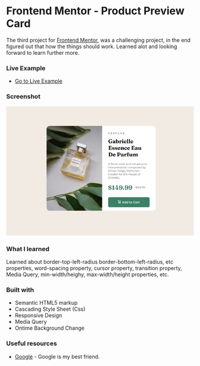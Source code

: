 # Frontend Mentor - Product Preview Card

The third project for [Frontend Mentor](https://www.frontendmentor.io/), was a challenging project, in the end figured out that how the things should work. Learned alot and looking forward to learn further more.

### Live Example

- [Go to Live Example](https://product-prv-crd-frontendmentor-zuhaz.netlify.app/)

### Screenshot

![](./images/screenshot.png)

### What I learned

Learned about border-top-left-radius border-bottom-left-radius, etc properties, word-spacing property, cursor property, transition property, Media Query, min-width/heighy, max-width/height properties, etc.

### Built with

- Semantic HTML5 markup
- Cascading Style Sheet (Css)
- Responsive Design
- Media Query
- Ontime Background Change

### Useful resources

- [Google](https://www.google.com) - Google is my best friend.
